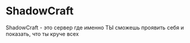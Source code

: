 # ShadowCraft
 ShadowCraft - это сервер где именно ТЫ сможешь проявить себя и показать, что ты круче всех 
